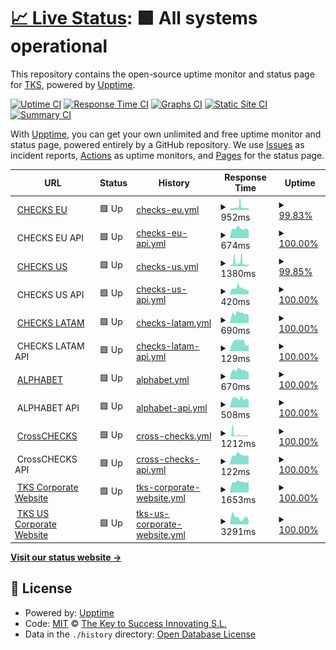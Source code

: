 # [📈 Live Status](https://tks-it.github.io/status-page): <!--live status--> **🟩 All systems operational**

This repository contains the open-source uptime monitor and status page for [TKS](https://tks-it.github.io/status-page), powered by [Upptime](https://github.com/upptime/upptime).

[![Uptime CI](https://github.com/tks-it/status-page/workflows/Uptime%20CI/badge.svg)](https://github.com/tks-it/status-page/actions?query=workflow%3A%22Uptime+CI%22)
[![Response Time CI](https://github.com/tks-it/status-page/workflows/Response%20Time%20CI/badge.svg)](https://github.com/tks-it/status-page/actions?query=workflow%3A%22Response+Time+CI%22)
[![Graphs CI](https://github.com/tks-it/status-page/workflows/Graphs%20CI/badge.svg)](https://github.com/tks-it/status-page/actions?query=workflow%3A%22Graphs+CI%22)
[![Static Site CI](https://github.com/tks-it/status-page/workflows/Static%20Site%20CI/badge.svg)](https://github.com/tks-it/status-page/actions?query=workflow%3A%22Static+Site+CI%22)
[![Summary CI](https://github.com/tks-it/status-page/workflows/Summary%20CI/badge.svg)](https://github.com/tks-it/status-page/actions?query=workflow%3A%22Summary+CI%22)

With [Upptime](https://upptime.js.org), you can get your own unlimited and free uptime monitor and status page, powered entirely by a GitHub repository. We use [Issues](https://tks-it/status-page/issues) as incident reports, [Actions](https://github.com/tks-it/status-page/actions) as uptime monitors, and [Pages](https://tks-it.github.io/status-page) for the status page.

<!--start: status pages-->
<!-- This summary is generated by Upptime (https://github.com/upptime/upptime) -->
<!-- Do not edit this manually, your changes will be overwritten -->
<!-- prettier-ignore -->
| URL | Status | History | Response Time | Uptime |
| --- | ------ | ------- | ------------- | ------ |
| <img alt="" src="https://icons.duckduckgo.com/ip3/tkschecks.com.ico" height="13"> [CHECKS EU](https://tkschecks.com) | 🟩 Up | [checks-eu.yml](https://github.com/TKS-IT/status-page/commits/HEAD/history/checks-eu.yml) | <details><summary><img alt="Response time graph" src="./graphs/checks-eu/response-time-week.png" height="20"> 952ms</summary><br><a href="https://status.grupotks.com/history/checks-eu"><img alt="Response time 1188" src="https://img.shields.io/endpoint?url=https%3A%2F%2Fraw.githubusercontent.com%2FTKS-IT%2Fstatus-page%2FHEAD%2Fapi%2Fchecks-eu%2Fresponse-time.json"></a><br><a href="https://status.grupotks.com/history/checks-eu"><img alt="24-hour response time 604" src="https://img.shields.io/endpoint?url=https%3A%2F%2Fraw.githubusercontent.com%2FTKS-IT%2Fstatus-page%2FHEAD%2Fapi%2Fchecks-eu%2Fresponse-time-day.json"></a><br><a href="https://status.grupotks.com/history/checks-eu"><img alt="7-day response time 952" src="https://img.shields.io/endpoint?url=https%3A%2F%2Fraw.githubusercontent.com%2FTKS-IT%2Fstatus-page%2FHEAD%2Fapi%2Fchecks-eu%2Fresponse-time-week.json"></a><br><a href="https://status.grupotks.com/history/checks-eu"><img alt="30-day response time 1112" src="https://img.shields.io/endpoint?url=https%3A%2F%2Fraw.githubusercontent.com%2FTKS-IT%2Fstatus-page%2FHEAD%2Fapi%2Fchecks-eu%2Fresponse-time-month.json"></a><br><a href="https://status.grupotks.com/history/checks-eu"><img alt="1-year response time 1209" src="https://img.shields.io/endpoint?url=https%3A%2F%2Fraw.githubusercontent.com%2FTKS-IT%2Fstatus-page%2FHEAD%2Fapi%2Fchecks-eu%2Fresponse-time-year.json"></a></details> | <details><summary><a href="https://status.grupotks.com/history/checks-eu">99.83%</a></summary><a href="https://status.grupotks.com/history/checks-eu"><img alt="All-time uptime 99.85%" src="https://img.shields.io/endpoint?url=https%3A%2F%2Fraw.githubusercontent.com%2FTKS-IT%2Fstatus-page%2FHEAD%2Fapi%2Fchecks-eu%2Fuptime.json"></a><br><a href="https://status.grupotks.com/history/checks-eu"><img alt="24-hour uptime 100.00%" src="https://img.shields.io/endpoint?url=https%3A%2F%2Fraw.githubusercontent.com%2FTKS-IT%2Fstatus-page%2FHEAD%2Fapi%2Fchecks-eu%2Fuptime-day.json"></a><br><a href="https://status.grupotks.com/history/checks-eu"><img alt="7-day uptime 99.83%" src="https://img.shields.io/endpoint?url=https%3A%2F%2Fraw.githubusercontent.com%2FTKS-IT%2Fstatus-page%2FHEAD%2Fapi%2Fchecks-eu%2Fuptime-week.json"></a><br><a href="https://status.grupotks.com/history/checks-eu"><img alt="30-day uptime 99.96%" src="https://img.shields.io/endpoint?url=https%3A%2F%2Fraw.githubusercontent.com%2FTKS-IT%2Fstatus-page%2FHEAD%2Fapi%2Fchecks-eu%2Fuptime-month.json"></a><br><a href="https://status.grupotks.com/history/checks-eu"><img alt="1-year uptime 99.84%" src="https://img.shields.io/endpoint?url=https%3A%2F%2Fraw.githubusercontent.com%2FTKS-IT%2Fstatus-page%2FHEAD%2Fapi%2Fchecks-eu%2Fuptime-year.json"></a></details>
| <img alt="" src="https://icons.duckduckgo.com/ip3/null.ico" height="13"> CHECKS EU API | 🟩 Up | [checks-eu-api.yml](https://github.com/TKS-IT/status-page/commits/HEAD/history/checks-eu-api.yml) | <details><summary><img alt="Response time graph" src="./graphs/checks-eu-api/response-time-week.png" height="20"> 674ms</summary><br><a href="https://status.grupotks.com/history/checks-eu-api"><img alt="Response time 813" src="https://img.shields.io/endpoint?url=https%3A%2F%2Fraw.githubusercontent.com%2FTKS-IT%2Fstatus-page%2FHEAD%2Fapi%2Fchecks-eu-api%2Fresponse-time.json"></a><br><a href="https://status.grupotks.com/history/checks-eu-api"><img alt="24-hour response time 659" src="https://img.shields.io/endpoint?url=https%3A%2F%2Fraw.githubusercontent.com%2FTKS-IT%2Fstatus-page%2FHEAD%2Fapi%2Fchecks-eu-api%2Fresponse-time-day.json"></a><br><a href="https://status.grupotks.com/history/checks-eu-api"><img alt="7-day response time 674" src="https://img.shields.io/endpoint?url=https%3A%2F%2Fraw.githubusercontent.com%2FTKS-IT%2Fstatus-page%2FHEAD%2Fapi%2Fchecks-eu-api%2Fresponse-time-week.json"></a><br><a href="https://status.grupotks.com/history/checks-eu-api"><img alt="30-day response time 641" src="https://img.shields.io/endpoint?url=https%3A%2F%2Fraw.githubusercontent.com%2FTKS-IT%2Fstatus-page%2FHEAD%2Fapi%2Fchecks-eu-api%2Fresponse-time-month.json"></a><br><a href="https://status.grupotks.com/history/checks-eu-api"><img alt="1-year response time 760" src="https://img.shields.io/endpoint?url=https%3A%2F%2Fraw.githubusercontent.com%2FTKS-IT%2Fstatus-page%2FHEAD%2Fapi%2Fchecks-eu-api%2Fresponse-time-year.json"></a></details> | <details><summary><a href="https://status.grupotks.com/history/checks-eu-api">100.00%</a></summary><a href="https://status.grupotks.com/history/checks-eu-api"><img alt="All-time uptime 99.89%" src="https://img.shields.io/endpoint?url=https%3A%2F%2Fraw.githubusercontent.com%2FTKS-IT%2Fstatus-page%2FHEAD%2Fapi%2Fchecks-eu-api%2Fuptime.json"></a><br><a href="https://status.grupotks.com/history/checks-eu-api"><img alt="24-hour uptime 100.00%" src="https://img.shields.io/endpoint?url=https%3A%2F%2Fraw.githubusercontent.com%2FTKS-IT%2Fstatus-page%2FHEAD%2Fapi%2Fchecks-eu-api%2Fuptime-day.json"></a><br><a href="https://status.grupotks.com/history/checks-eu-api"><img alt="7-day uptime 100.00%" src="https://img.shields.io/endpoint?url=https%3A%2F%2Fraw.githubusercontent.com%2FTKS-IT%2Fstatus-page%2FHEAD%2Fapi%2Fchecks-eu-api%2Fuptime-week.json"></a><br><a href="https://status.grupotks.com/history/checks-eu-api"><img alt="30-day uptime 100.00%" src="https://img.shields.io/endpoint?url=https%3A%2F%2Fraw.githubusercontent.com%2FTKS-IT%2Fstatus-page%2FHEAD%2Fapi%2Fchecks-eu-api%2Fuptime-month.json"></a><br><a href="https://status.grupotks.com/history/checks-eu-api"><img alt="1-year uptime 99.88%" src="https://img.shields.io/endpoint?url=https%3A%2F%2Fraw.githubusercontent.com%2FTKS-IT%2Fstatus-page%2FHEAD%2Fapi%2Fchecks-eu-api%2Fuptime-year.json"></a></details>
| <img alt="" src="https://icons.duckduckgo.com/ip3/us.tkschecks.com.ico" height="13"> [CHECKS US](https://us.tkschecks.com) | 🟩 Up | [checks-us.yml](https://github.com/TKS-IT/status-page/commits/HEAD/history/checks-us.yml) | <details><summary><img alt="Response time graph" src="./graphs/checks-us/response-time-week.png" height="20"> 1380ms</summary><br><a href="https://status.grupotks.com/history/checks-us"><img alt="Response time 1397" src="https://img.shields.io/endpoint?url=https%3A%2F%2Fraw.githubusercontent.com%2FTKS-IT%2Fstatus-page%2FHEAD%2Fapi%2Fchecks-us%2Fresponse-time.json"></a><br><a href="https://status.grupotks.com/history/checks-us"><img alt="24-hour response time 818" src="https://img.shields.io/endpoint?url=https%3A%2F%2Fraw.githubusercontent.com%2FTKS-IT%2Fstatus-page%2FHEAD%2Fapi%2Fchecks-us%2Fresponse-time-day.json"></a><br><a href="https://status.grupotks.com/history/checks-us"><img alt="7-day response time 1380" src="https://img.shields.io/endpoint?url=https%3A%2F%2Fraw.githubusercontent.com%2FTKS-IT%2Fstatus-page%2FHEAD%2Fapi%2Fchecks-us%2Fresponse-time-week.json"></a><br><a href="https://status.grupotks.com/history/checks-us"><img alt="30-day response time 1276" src="https://img.shields.io/endpoint?url=https%3A%2F%2Fraw.githubusercontent.com%2FTKS-IT%2Fstatus-page%2FHEAD%2Fapi%2Fchecks-us%2Fresponse-time-month.json"></a><br><a href="https://status.grupotks.com/history/checks-us"><img alt="1-year response time 1427" src="https://img.shields.io/endpoint?url=https%3A%2F%2Fraw.githubusercontent.com%2FTKS-IT%2Fstatus-page%2FHEAD%2Fapi%2Fchecks-us%2Fresponse-time-year.json"></a></details> | <details><summary><a href="https://status.grupotks.com/history/checks-us">99.85%</a></summary><a href="https://status.grupotks.com/history/checks-us"><img alt="All-time uptime 99.89%" src="https://img.shields.io/endpoint?url=https%3A%2F%2Fraw.githubusercontent.com%2FTKS-IT%2Fstatus-page%2FHEAD%2Fapi%2Fchecks-us%2Fuptime.json"></a><br><a href="https://status.grupotks.com/history/checks-us"><img alt="24-hour uptime 100.00%" src="https://img.shields.io/endpoint?url=https%3A%2F%2Fraw.githubusercontent.com%2FTKS-IT%2Fstatus-page%2FHEAD%2Fapi%2Fchecks-us%2Fuptime-day.json"></a><br><a href="https://status.grupotks.com/history/checks-us"><img alt="7-day uptime 99.85%" src="https://img.shields.io/endpoint?url=https%3A%2F%2Fraw.githubusercontent.com%2FTKS-IT%2Fstatus-page%2FHEAD%2Fapi%2Fchecks-us%2Fuptime-week.json"></a><br><a href="https://status.grupotks.com/history/checks-us"><img alt="30-day uptime 99.96%" src="https://img.shields.io/endpoint?url=https%3A%2F%2Fraw.githubusercontent.com%2FTKS-IT%2Fstatus-page%2FHEAD%2Fapi%2Fchecks-us%2Fuptime-month.json"></a><br><a href="https://status.grupotks.com/history/checks-us"><img alt="1-year uptime 99.88%" src="https://img.shields.io/endpoint?url=https%3A%2F%2Fraw.githubusercontent.com%2FTKS-IT%2Fstatus-page%2FHEAD%2Fapi%2Fchecks-us%2Fuptime-year.json"></a></details>
| <img alt="" src="https://icons.duckduckgo.com/ip3/null.ico" height="13"> CHECKS US API | 🟩 Up | [checks-us-api.yml](https://github.com/TKS-IT/status-page/commits/HEAD/history/checks-us-api.yml) | <details><summary><img alt="Response time graph" src="./graphs/checks-us-api/response-time-week.png" height="20"> 420ms</summary><br><a href="https://status.grupotks.com/history/checks-us-api"><img alt="Response time 993" src="https://img.shields.io/endpoint?url=https%3A%2F%2Fraw.githubusercontent.com%2FTKS-IT%2Fstatus-page%2FHEAD%2Fapi%2Fchecks-us-api%2Fresponse-time.json"></a><br><a href="https://status.grupotks.com/history/checks-us-api"><img alt="24-hour response time 387" src="https://img.shields.io/endpoint?url=https%3A%2F%2Fraw.githubusercontent.com%2FTKS-IT%2Fstatus-page%2FHEAD%2Fapi%2Fchecks-us-api%2Fresponse-time-day.json"></a><br><a href="https://status.grupotks.com/history/checks-us-api"><img alt="7-day response time 420" src="https://img.shields.io/endpoint?url=https%3A%2F%2Fraw.githubusercontent.com%2FTKS-IT%2Fstatus-page%2FHEAD%2Fapi%2Fchecks-us-api%2Fresponse-time-week.json"></a><br><a href="https://status.grupotks.com/history/checks-us-api"><img alt="30-day response time 1008" src="https://img.shields.io/endpoint?url=https%3A%2F%2Fraw.githubusercontent.com%2FTKS-IT%2Fstatus-page%2FHEAD%2Fapi%2Fchecks-us-api%2Fresponse-time-month.json"></a><br><a href="https://status.grupotks.com/history/checks-us-api"><img alt="1-year response time 1021" src="https://img.shields.io/endpoint?url=https%3A%2F%2Fraw.githubusercontent.com%2FTKS-IT%2Fstatus-page%2FHEAD%2Fapi%2Fchecks-us-api%2Fresponse-time-year.json"></a></details> | <details><summary><a href="https://status.grupotks.com/history/checks-us-api">100.00%</a></summary><a href="https://status.grupotks.com/history/checks-us-api"><img alt="All-time uptime 99.95%" src="https://img.shields.io/endpoint?url=https%3A%2F%2Fraw.githubusercontent.com%2FTKS-IT%2Fstatus-page%2FHEAD%2Fapi%2Fchecks-us-api%2Fuptime.json"></a><br><a href="https://status.grupotks.com/history/checks-us-api"><img alt="24-hour uptime 100.00%" src="https://img.shields.io/endpoint?url=https%3A%2F%2Fraw.githubusercontent.com%2FTKS-IT%2Fstatus-page%2FHEAD%2Fapi%2Fchecks-us-api%2Fuptime-day.json"></a><br><a href="https://status.grupotks.com/history/checks-us-api"><img alt="7-day uptime 100.00%" src="https://img.shields.io/endpoint?url=https%3A%2F%2Fraw.githubusercontent.com%2FTKS-IT%2Fstatus-page%2FHEAD%2Fapi%2Fchecks-us-api%2Fuptime-week.json"></a><br><a href="https://status.grupotks.com/history/checks-us-api"><img alt="30-day uptime 100.00%" src="https://img.shields.io/endpoint?url=https%3A%2F%2Fraw.githubusercontent.com%2FTKS-IT%2Fstatus-page%2FHEAD%2Fapi%2Fchecks-us-api%2Fuptime-month.json"></a><br><a href="https://status.grupotks.com/history/checks-us-api"><img alt="1-year uptime 99.95%" src="https://img.shields.io/endpoint?url=https%3A%2F%2Fraw.githubusercontent.com%2FTKS-IT%2Fstatus-page%2FHEAD%2Fapi%2Fchecks-us-api%2Fuptime-year.json"></a></details>
| <img alt="" src="https://icons.duckduckgo.com/ip3/latam.tkschecks.com.ico" height="13"> [CHECKS LATAM](https://latam.tkschecks.com) | 🟩 Up | [checks-latam.yml](https://github.com/TKS-IT/status-page/commits/HEAD/history/checks-latam.yml) | <details><summary><img alt="Response time graph" src="./graphs/checks-latam/response-time-week.png" height="20"> 690ms</summary><br><a href="https://status.grupotks.com/history/checks-latam"><img alt="Response time 1080" src="https://img.shields.io/endpoint?url=https%3A%2F%2Fraw.githubusercontent.com%2FTKS-IT%2Fstatus-page%2FHEAD%2Fapi%2Fchecks-latam%2Fresponse-time.json"></a><br><a href="https://status.grupotks.com/history/checks-latam"><img alt="24-hour response time 670" src="https://img.shields.io/endpoint?url=https%3A%2F%2Fraw.githubusercontent.com%2FTKS-IT%2Fstatus-page%2FHEAD%2Fapi%2Fchecks-latam%2Fresponse-time-day.json"></a><br><a href="https://status.grupotks.com/history/checks-latam"><img alt="7-day response time 690" src="https://img.shields.io/endpoint?url=https%3A%2F%2Fraw.githubusercontent.com%2FTKS-IT%2Fstatus-page%2FHEAD%2Fapi%2Fchecks-latam%2Fresponse-time-week.json"></a><br><a href="https://status.grupotks.com/history/checks-latam"><img alt="30-day response time 1480" src="https://img.shields.io/endpoint?url=https%3A%2F%2Fraw.githubusercontent.com%2FTKS-IT%2Fstatus-page%2FHEAD%2Fapi%2Fchecks-latam%2Fresponse-time-month.json"></a><br><a href="https://status.grupotks.com/history/checks-latam"><img alt="1-year response time 1107" src="https://img.shields.io/endpoint?url=https%3A%2F%2Fraw.githubusercontent.com%2FTKS-IT%2Fstatus-page%2FHEAD%2Fapi%2Fchecks-latam%2Fresponse-time-year.json"></a></details> | <details><summary><a href="https://status.grupotks.com/history/checks-latam">100.00%</a></summary><a href="https://status.grupotks.com/history/checks-latam"><img alt="All-time uptime 99.95%" src="https://img.shields.io/endpoint?url=https%3A%2F%2Fraw.githubusercontent.com%2FTKS-IT%2Fstatus-page%2FHEAD%2Fapi%2Fchecks-latam%2Fuptime.json"></a><br><a href="https://status.grupotks.com/history/checks-latam"><img alt="24-hour uptime 100.00%" src="https://img.shields.io/endpoint?url=https%3A%2F%2Fraw.githubusercontent.com%2FTKS-IT%2Fstatus-page%2FHEAD%2Fapi%2Fchecks-latam%2Fuptime-day.json"></a><br><a href="https://status.grupotks.com/history/checks-latam"><img alt="7-day uptime 100.00%" src="https://img.shields.io/endpoint?url=https%3A%2F%2Fraw.githubusercontent.com%2FTKS-IT%2Fstatus-page%2FHEAD%2Fapi%2Fchecks-latam%2Fuptime-week.json"></a><br><a href="https://status.grupotks.com/history/checks-latam"><img alt="30-day uptime 100.00%" src="https://img.shields.io/endpoint?url=https%3A%2F%2Fraw.githubusercontent.com%2FTKS-IT%2Fstatus-page%2FHEAD%2Fapi%2Fchecks-latam%2Fuptime-month.json"></a><br><a href="https://status.grupotks.com/history/checks-latam"><img alt="1-year uptime 99.95%" src="https://img.shields.io/endpoint?url=https%3A%2F%2Fraw.githubusercontent.com%2FTKS-IT%2Fstatus-page%2FHEAD%2Fapi%2Fchecks-latam%2Fuptime-year.json"></a></details>
| <img alt="" src="https://icons.duckduckgo.com/ip3/null.ico" height="13"> CHECKS LATAM API | 🟩 Up | [checks-latam-api.yml](https://github.com/TKS-IT/status-page/commits/HEAD/history/checks-latam-api.yml) | <details><summary><img alt="Response time graph" src="./graphs/checks-latam-api/response-time-week.png" height="20"> 129ms</summary><br><a href="https://status.grupotks.com/history/checks-latam-api"><img alt="Response time 367" src="https://img.shields.io/endpoint?url=https%3A%2F%2Fraw.githubusercontent.com%2FTKS-IT%2Fstatus-page%2FHEAD%2Fapi%2Fchecks-latam-api%2Fresponse-time.json"></a><br><a href="https://status.grupotks.com/history/checks-latam-api"><img alt="24-hour response time 183" src="https://img.shields.io/endpoint?url=https%3A%2F%2Fraw.githubusercontent.com%2FTKS-IT%2Fstatus-page%2FHEAD%2Fapi%2Fchecks-latam-api%2Fresponse-time-day.json"></a><br><a href="https://status.grupotks.com/history/checks-latam-api"><img alt="7-day response time 129" src="https://img.shields.io/endpoint?url=https%3A%2F%2Fraw.githubusercontent.com%2FTKS-IT%2Fstatus-page%2FHEAD%2Fapi%2Fchecks-latam-api%2Fresponse-time-week.json"></a><br><a href="https://status.grupotks.com/history/checks-latam-api"><img alt="30-day response time 129" src="https://img.shields.io/endpoint?url=https%3A%2F%2Fraw.githubusercontent.com%2FTKS-IT%2Fstatus-page%2FHEAD%2Fapi%2Fchecks-latam-api%2Fresponse-time-month.json"></a><br><a href="https://status.grupotks.com/history/checks-latam-api"><img alt="1-year response time 381" src="https://img.shields.io/endpoint?url=https%3A%2F%2Fraw.githubusercontent.com%2FTKS-IT%2Fstatus-page%2FHEAD%2Fapi%2Fchecks-latam-api%2Fresponse-time-year.json"></a></details> | <details><summary><a href="https://status.grupotks.com/history/checks-latam-api">100.00%</a></summary><a href="https://status.grupotks.com/history/checks-latam-api"><img alt="All-time uptime 99.97%" src="https://img.shields.io/endpoint?url=https%3A%2F%2Fraw.githubusercontent.com%2FTKS-IT%2Fstatus-page%2FHEAD%2Fapi%2Fchecks-latam-api%2Fuptime.json"></a><br><a href="https://status.grupotks.com/history/checks-latam-api"><img alt="24-hour uptime 100.00%" src="https://img.shields.io/endpoint?url=https%3A%2F%2Fraw.githubusercontent.com%2FTKS-IT%2Fstatus-page%2FHEAD%2Fapi%2Fchecks-latam-api%2Fuptime-day.json"></a><br><a href="https://status.grupotks.com/history/checks-latam-api"><img alt="7-day uptime 100.00%" src="https://img.shields.io/endpoint?url=https%3A%2F%2Fraw.githubusercontent.com%2FTKS-IT%2Fstatus-page%2FHEAD%2Fapi%2Fchecks-latam-api%2Fuptime-week.json"></a><br><a href="https://status.grupotks.com/history/checks-latam-api"><img alt="30-day uptime 100.00%" src="https://img.shields.io/endpoint?url=https%3A%2F%2Fraw.githubusercontent.com%2FTKS-IT%2Fstatus-page%2FHEAD%2Fapi%2Fchecks-latam-api%2Fuptime-month.json"></a><br><a href="https://status.grupotks.com/history/checks-latam-api"><img alt="1-year uptime 99.97%" src="https://img.shields.io/endpoint?url=https%3A%2F%2Fraw.githubusercontent.com%2FTKS-IT%2Fstatus-page%2FHEAD%2Fapi%2Fchecks-latam-api%2Fuptime-year.json"></a></details>
| <img alt="" src="https://icons.duckduckgo.com/ip3/alphabet.tkschecks.com.ico" height="13"> [ALPHABET](https://alphabet.tkschecks.com) | 🟩 Up | [alphabet.yml](https://github.com/TKS-IT/status-page/commits/HEAD/history/alphabet.yml) | <details><summary><img alt="Response time graph" src="./graphs/alphabet/response-time-week.png" height="20"> 670ms</summary><br><a href="https://status.grupotks.com/history/alphabet"><img alt="Response time 1015" src="https://img.shields.io/endpoint?url=https%3A%2F%2Fraw.githubusercontent.com%2FTKS-IT%2Fstatus-page%2FHEAD%2Fapi%2Falphabet%2Fresponse-time.json"></a><br><a href="https://status.grupotks.com/history/alphabet"><img alt="24-hour response time 775" src="https://img.shields.io/endpoint?url=https%3A%2F%2Fraw.githubusercontent.com%2FTKS-IT%2Fstatus-page%2FHEAD%2Fapi%2Falphabet%2Fresponse-time-day.json"></a><br><a href="https://status.grupotks.com/history/alphabet"><img alt="7-day response time 670" src="https://img.shields.io/endpoint?url=https%3A%2F%2Fraw.githubusercontent.com%2FTKS-IT%2Fstatus-page%2FHEAD%2Fapi%2Falphabet%2Fresponse-time-week.json"></a><br><a href="https://status.grupotks.com/history/alphabet"><img alt="30-day response time 1239" src="https://img.shields.io/endpoint?url=https%3A%2F%2Fraw.githubusercontent.com%2FTKS-IT%2Fstatus-page%2FHEAD%2Fapi%2Falphabet%2Fresponse-time-month.json"></a><br><a href="https://status.grupotks.com/history/alphabet"><img alt="1-year response time 1030" src="https://img.shields.io/endpoint?url=https%3A%2F%2Fraw.githubusercontent.com%2FTKS-IT%2Fstatus-page%2FHEAD%2Fapi%2Falphabet%2Fresponse-time-year.json"></a></details> | <details><summary><a href="https://status.grupotks.com/history/alphabet">100.00%</a></summary><a href="https://status.grupotks.com/history/alphabet"><img alt="All-time uptime 99.97%" src="https://img.shields.io/endpoint?url=https%3A%2F%2Fraw.githubusercontent.com%2FTKS-IT%2Fstatus-page%2FHEAD%2Fapi%2Falphabet%2Fuptime.json"></a><br><a href="https://status.grupotks.com/history/alphabet"><img alt="24-hour uptime 100.00%" src="https://img.shields.io/endpoint?url=https%3A%2F%2Fraw.githubusercontent.com%2FTKS-IT%2Fstatus-page%2FHEAD%2Fapi%2Falphabet%2Fuptime-day.json"></a><br><a href="https://status.grupotks.com/history/alphabet"><img alt="7-day uptime 100.00%" src="https://img.shields.io/endpoint?url=https%3A%2F%2Fraw.githubusercontent.com%2FTKS-IT%2Fstatus-page%2FHEAD%2Fapi%2Falphabet%2Fuptime-week.json"></a><br><a href="https://status.grupotks.com/history/alphabet"><img alt="30-day uptime 99.83%" src="https://img.shields.io/endpoint?url=https%3A%2F%2Fraw.githubusercontent.com%2FTKS-IT%2Fstatus-page%2FHEAD%2Fapi%2Falphabet%2Fuptime-month.json"></a><br><a href="https://status.grupotks.com/history/alphabet"><img alt="1-year uptime 99.97%" src="https://img.shields.io/endpoint?url=https%3A%2F%2Fraw.githubusercontent.com%2FTKS-IT%2Fstatus-page%2FHEAD%2Fapi%2Falphabet%2Fuptime-year.json"></a></details>
| <img alt="" src="https://icons.duckduckgo.com/ip3/null.ico" height="13"> ALPHABET API | 🟩 Up | [alphabet-api.yml](https://github.com/TKS-IT/status-page/commits/HEAD/history/alphabet-api.yml) | <details><summary><img alt="Response time graph" src="./graphs/alphabet-api/response-time-week.png" height="20"> 508ms</summary><br><a href="https://status.grupotks.com/history/alphabet-api"><img alt="Response time 892" src="https://img.shields.io/endpoint?url=https%3A%2F%2Fraw.githubusercontent.com%2FTKS-IT%2Fstatus-page%2FHEAD%2Fapi%2Falphabet-api%2Fresponse-time.json"></a><br><a href="https://status.grupotks.com/history/alphabet-api"><img alt="24-hour response time 632" src="https://img.shields.io/endpoint?url=https%3A%2F%2Fraw.githubusercontent.com%2FTKS-IT%2Fstatus-page%2FHEAD%2Fapi%2Falphabet-api%2Fresponse-time-day.json"></a><br><a href="https://status.grupotks.com/history/alphabet-api"><img alt="7-day response time 508" src="https://img.shields.io/endpoint?url=https%3A%2F%2Fraw.githubusercontent.com%2FTKS-IT%2Fstatus-page%2FHEAD%2Fapi%2Falphabet-api%2Fresponse-time-week.json"></a><br><a href="https://status.grupotks.com/history/alphabet-api"><img alt="30-day response time 1360" src="https://img.shields.io/endpoint?url=https%3A%2F%2Fraw.githubusercontent.com%2FTKS-IT%2Fstatus-page%2FHEAD%2Fapi%2Falphabet-api%2Fresponse-time-month.json"></a><br><a href="https://status.grupotks.com/history/alphabet-api"><img alt="1-year response time 912" src="https://img.shields.io/endpoint?url=https%3A%2F%2Fraw.githubusercontent.com%2FTKS-IT%2Fstatus-page%2FHEAD%2Fapi%2Falphabet-api%2Fresponse-time-year.json"></a></details> | <details><summary><a href="https://status.grupotks.com/history/alphabet-api">100.00%</a></summary><a href="https://status.grupotks.com/history/alphabet-api"><img alt="All-time uptime 99.99%" src="https://img.shields.io/endpoint?url=https%3A%2F%2Fraw.githubusercontent.com%2FTKS-IT%2Fstatus-page%2FHEAD%2Fapi%2Falphabet-api%2Fuptime.json"></a><br><a href="https://status.grupotks.com/history/alphabet-api"><img alt="24-hour uptime 100.00%" src="https://img.shields.io/endpoint?url=https%3A%2F%2Fraw.githubusercontent.com%2FTKS-IT%2Fstatus-page%2FHEAD%2Fapi%2Falphabet-api%2Fuptime-day.json"></a><br><a href="https://status.grupotks.com/history/alphabet-api"><img alt="7-day uptime 100.00%" src="https://img.shields.io/endpoint?url=https%3A%2F%2Fraw.githubusercontent.com%2FTKS-IT%2Fstatus-page%2FHEAD%2Fapi%2Falphabet-api%2Fuptime-week.json"></a><br><a href="https://status.grupotks.com/history/alphabet-api"><img alt="30-day uptime 99.92%" src="https://img.shields.io/endpoint?url=https%3A%2F%2Fraw.githubusercontent.com%2FTKS-IT%2Fstatus-page%2FHEAD%2Fapi%2Falphabet-api%2Fuptime-month.json"></a><br><a href="https://status.grupotks.com/history/alphabet-api"><img alt="1-year uptime 99.99%" src="https://img.shields.io/endpoint?url=https%3A%2F%2Fraw.githubusercontent.com%2FTKS-IT%2Fstatus-page%2FHEAD%2Fapi%2Falphabet-api%2Fuptime-year.json"></a></details>
| <img alt="" src="https://icons.duckduckgo.com/ip3/cross.tkschecks.com.ico" height="13"> [CrossCHECKS](https://cross.tkschecks.com) | 🟩 Up | [cross-checks.yml](https://github.com/TKS-IT/status-page/commits/HEAD/history/cross-checks.yml) | <details><summary><img alt="Response time graph" src="./graphs/cross-checks/response-time-week.png" height="20"> 1212ms</summary><br><a href="https://status.grupotks.com/history/cross-checks"><img alt="Response time 825" src="https://img.shields.io/endpoint?url=https%3A%2F%2Fraw.githubusercontent.com%2FTKS-IT%2Fstatus-page%2FHEAD%2Fapi%2Fcross-checks%2Fresponse-time.json"></a><br><a href="https://status.grupotks.com/history/cross-checks"><img alt="24-hour response time 546" src="https://img.shields.io/endpoint?url=https%3A%2F%2Fraw.githubusercontent.com%2FTKS-IT%2Fstatus-page%2FHEAD%2Fapi%2Fcross-checks%2Fresponse-time-day.json"></a><br><a href="https://status.grupotks.com/history/cross-checks"><img alt="7-day response time 1212" src="https://img.shields.io/endpoint?url=https%3A%2F%2Fraw.githubusercontent.com%2FTKS-IT%2Fstatus-page%2FHEAD%2Fapi%2Fcross-checks%2Fresponse-time-week.json"></a><br><a href="https://status.grupotks.com/history/cross-checks"><img alt="30-day response time 1139" src="https://img.shields.io/endpoint?url=https%3A%2F%2Fraw.githubusercontent.com%2FTKS-IT%2Fstatus-page%2FHEAD%2Fapi%2Fcross-checks%2Fresponse-time-month.json"></a><br><a href="https://status.grupotks.com/history/cross-checks"><img alt="1-year response time 838" src="https://img.shields.io/endpoint?url=https%3A%2F%2Fraw.githubusercontent.com%2FTKS-IT%2Fstatus-page%2FHEAD%2Fapi%2Fcross-checks%2Fresponse-time-year.json"></a></details> | <details><summary><a href="https://status.grupotks.com/history/cross-checks">100.00%</a></summary><a href="https://status.grupotks.com/history/cross-checks"><img alt="All-time uptime 99.98%" src="https://img.shields.io/endpoint?url=https%3A%2F%2Fraw.githubusercontent.com%2FTKS-IT%2Fstatus-page%2FHEAD%2Fapi%2Fcross-checks%2Fuptime.json"></a><br><a href="https://status.grupotks.com/history/cross-checks"><img alt="24-hour uptime 100.00%" src="https://img.shields.io/endpoint?url=https%3A%2F%2Fraw.githubusercontent.com%2FTKS-IT%2Fstatus-page%2FHEAD%2Fapi%2Fcross-checks%2Fuptime-day.json"></a><br><a href="https://status.grupotks.com/history/cross-checks"><img alt="7-day uptime 100.00%" src="https://img.shields.io/endpoint?url=https%3A%2F%2Fraw.githubusercontent.com%2FTKS-IT%2Fstatus-page%2FHEAD%2Fapi%2Fcross-checks%2Fuptime-week.json"></a><br><a href="https://status.grupotks.com/history/cross-checks"><img alt="30-day uptime 100.00%" src="https://img.shields.io/endpoint?url=https%3A%2F%2Fraw.githubusercontent.com%2FTKS-IT%2Fstatus-page%2FHEAD%2Fapi%2Fcross-checks%2Fuptime-month.json"></a><br><a href="https://status.grupotks.com/history/cross-checks"><img alt="1-year uptime 99.98%" src="https://img.shields.io/endpoint?url=https%3A%2F%2Fraw.githubusercontent.com%2FTKS-IT%2Fstatus-page%2FHEAD%2Fapi%2Fcross-checks%2Fuptime-year.json"></a></details>
| <img alt="" src="https://icons.duckduckgo.com/ip3/null.ico" height="13"> CrossCHECKS API | 🟩 Up | [cross-checks-api.yml](https://github.com/TKS-IT/status-page/commits/HEAD/history/cross-checks-api.yml) | <details><summary><img alt="Response time graph" src="./graphs/cross-checks-api/response-time-week.png" height="20"> 122ms</summary><br><a href="https://status.grupotks.com/history/cross-checks-api"><img alt="Response time 154" src="https://img.shields.io/endpoint?url=https%3A%2F%2Fraw.githubusercontent.com%2FTKS-IT%2Fstatus-page%2FHEAD%2Fapi%2Fcross-checks-api%2Fresponse-time.json"></a><br><a href="https://status.grupotks.com/history/cross-checks-api"><img alt="24-hour response time 127" src="https://img.shields.io/endpoint?url=https%3A%2F%2Fraw.githubusercontent.com%2FTKS-IT%2Fstatus-page%2FHEAD%2Fapi%2Fcross-checks-api%2Fresponse-time-day.json"></a><br><a href="https://status.grupotks.com/history/cross-checks-api"><img alt="7-day response time 122" src="https://img.shields.io/endpoint?url=https%3A%2F%2Fraw.githubusercontent.com%2FTKS-IT%2Fstatus-page%2FHEAD%2Fapi%2Fcross-checks-api%2Fresponse-time-week.json"></a><br><a href="https://status.grupotks.com/history/cross-checks-api"><img alt="30-day response time 124" src="https://img.shields.io/endpoint?url=https%3A%2F%2Fraw.githubusercontent.com%2FTKS-IT%2Fstatus-page%2FHEAD%2Fapi%2Fcross-checks-api%2Fresponse-time-month.json"></a><br><a href="https://status.grupotks.com/history/cross-checks-api"><img alt="1-year response time 155" src="https://img.shields.io/endpoint?url=https%3A%2F%2Fraw.githubusercontent.com%2FTKS-IT%2Fstatus-page%2FHEAD%2Fapi%2Fcross-checks-api%2Fresponse-time-year.json"></a></details> | <details><summary><a href="https://status.grupotks.com/history/cross-checks-api">100.00%</a></summary><a href="https://status.grupotks.com/history/cross-checks-api"><img alt="All-time uptime 100.00%" src="https://img.shields.io/endpoint?url=https%3A%2F%2Fraw.githubusercontent.com%2FTKS-IT%2Fstatus-page%2FHEAD%2Fapi%2Fcross-checks-api%2Fuptime.json"></a><br><a href="https://status.grupotks.com/history/cross-checks-api"><img alt="24-hour uptime 100.00%" src="https://img.shields.io/endpoint?url=https%3A%2F%2Fraw.githubusercontent.com%2FTKS-IT%2Fstatus-page%2FHEAD%2Fapi%2Fcross-checks-api%2Fuptime-day.json"></a><br><a href="https://status.grupotks.com/history/cross-checks-api"><img alt="7-day uptime 100.00%" src="https://img.shields.io/endpoint?url=https%3A%2F%2Fraw.githubusercontent.com%2FTKS-IT%2Fstatus-page%2FHEAD%2Fapi%2Fcross-checks-api%2Fuptime-week.json"></a><br><a href="https://status.grupotks.com/history/cross-checks-api"><img alt="30-day uptime 100.00%" src="https://img.shields.io/endpoint?url=https%3A%2F%2Fraw.githubusercontent.com%2FTKS-IT%2Fstatus-page%2FHEAD%2Fapi%2Fcross-checks-api%2Fuptime-month.json"></a><br><a href="https://status.grupotks.com/history/cross-checks-api"><img alt="1-year uptime 100.00%" src="https://img.shields.io/endpoint?url=https%3A%2F%2Fraw.githubusercontent.com%2FTKS-IT%2Fstatus-page%2FHEAD%2Fapi%2Fcross-checks-api%2Fuptime-year.json"></a></details>
| <img alt="" src="https://icons.duckduckgo.com/ip3/tksauditor.com.ico" height="13"> [TKS Corporate Website](https://tksauditor.com) | 🟩 Up | [tks-corporate-website.yml](https://github.com/TKS-IT/status-page/commits/HEAD/history/tks-corporate-website.yml) | <details><summary><img alt="Response time graph" src="./graphs/tks-corporate-website/response-time-week.png" height="20"> 1653ms</summary><br><a href="https://status.grupotks.com/history/tks-corporate-website"><img alt="Response time 1790" src="https://img.shields.io/endpoint?url=https%3A%2F%2Fraw.githubusercontent.com%2FTKS-IT%2Fstatus-page%2FHEAD%2Fapi%2Ftks-corporate-website%2Fresponse-time.json"></a><br><a href="https://status.grupotks.com/history/tks-corporate-website"><img alt="24-hour response time 1336" src="https://img.shields.io/endpoint?url=https%3A%2F%2Fraw.githubusercontent.com%2FTKS-IT%2Fstatus-page%2FHEAD%2Fapi%2Ftks-corporate-website%2Fresponse-time-day.json"></a><br><a href="https://status.grupotks.com/history/tks-corporate-website"><img alt="7-day response time 1653" src="https://img.shields.io/endpoint?url=https%3A%2F%2Fraw.githubusercontent.com%2FTKS-IT%2Fstatus-page%2FHEAD%2Fapi%2Ftks-corporate-website%2Fresponse-time-week.json"></a><br><a href="https://status.grupotks.com/history/tks-corporate-website"><img alt="30-day response time 1705" src="https://img.shields.io/endpoint?url=https%3A%2F%2Fraw.githubusercontent.com%2FTKS-IT%2Fstatus-page%2FHEAD%2Fapi%2Ftks-corporate-website%2Fresponse-time-month.json"></a><br><a href="https://status.grupotks.com/history/tks-corporate-website"><img alt="1-year response time 1792" src="https://img.shields.io/endpoint?url=https%3A%2F%2Fraw.githubusercontent.com%2FTKS-IT%2Fstatus-page%2FHEAD%2Fapi%2Ftks-corporate-website%2Fresponse-time-year.json"></a></details> | <details><summary><a href="https://status.grupotks.com/history/tks-corporate-website">100.00%</a></summary><a href="https://status.grupotks.com/history/tks-corporate-website"><img alt="All-time uptime 99.99%" src="https://img.shields.io/endpoint?url=https%3A%2F%2Fraw.githubusercontent.com%2FTKS-IT%2Fstatus-page%2FHEAD%2Fapi%2Ftks-corporate-website%2Fuptime.json"></a><br><a href="https://status.grupotks.com/history/tks-corporate-website"><img alt="24-hour uptime 100.00%" src="https://img.shields.io/endpoint?url=https%3A%2F%2Fraw.githubusercontent.com%2FTKS-IT%2Fstatus-page%2FHEAD%2Fapi%2Ftks-corporate-website%2Fuptime-day.json"></a><br><a href="https://status.grupotks.com/history/tks-corporate-website"><img alt="7-day uptime 100.00%" src="https://img.shields.io/endpoint?url=https%3A%2F%2Fraw.githubusercontent.com%2FTKS-IT%2Fstatus-page%2FHEAD%2Fapi%2Ftks-corporate-website%2Fuptime-week.json"></a><br><a href="https://status.grupotks.com/history/tks-corporate-website"><img alt="30-day uptime 100.00%" src="https://img.shields.io/endpoint?url=https%3A%2F%2Fraw.githubusercontent.com%2FTKS-IT%2Fstatus-page%2FHEAD%2Fapi%2Ftks-corporate-website%2Fuptime-month.json"></a><br><a href="https://status.grupotks.com/history/tks-corporate-website"><img alt="1-year uptime 99.99%" src="https://img.shields.io/endpoint?url=https%3A%2F%2Fraw.githubusercontent.com%2FTKS-IT%2Fstatus-page%2FHEAD%2Fapi%2Ftks-corporate-website%2Fuptime-year.json"></a></details>
| <img alt="" src="https://icons.duckduckgo.com/ip3/www.tkschecksusa.com.ico" height="13"> [TKS US Corporate Website](https://www.tkschecksusa.com) | 🟩 Up | [tks-us-corporate-website.yml](https://github.com/TKS-IT/status-page/commits/HEAD/history/tks-us-corporate-website.yml) | <details><summary><img alt="Response time graph" src="./graphs/tks-us-corporate-website/response-time-week.png" height="20"> 3291ms</summary><br><a href="https://status.grupotks.com/history/tks-us-corporate-website"><img alt="Response time 8934" src="https://img.shields.io/endpoint?url=https%3A%2F%2Fraw.githubusercontent.com%2FTKS-IT%2Fstatus-page%2FHEAD%2Fapi%2Ftks-us-corporate-website%2Fresponse-time.json"></a><br><a href="https://status.grupotks.com/history/tks-us-corporate-website"><img alt="24-hour response time 3907" src="https://img.shields.io/endpoint?url=https%3A%2F%2Fraw.githubusercontent.com%2FTKS-IT%2Fstatus-page%2FHEAD%2Fapi%2Ftks-us-corporate-website%2Fresponse-time-day.json"></a><br><a href="https://status.grupotks.com/history/tks-us-corporate-website"><img alt="7-day response time 3291" src="https://img.shields.io/endpoint?url=https%3A%2F%2Fraw.githubusercontent.com%2FTKS-IT%2Fstatus-page%2FHEAD%2Fapi%2Ftks-us-corporate-website%2Fresponse-time-week.json"></a><br><a href="https://status.grupotks.com/history/tks-us-corporate-website"><img alt="30-day response time 4996" src="https://img.shields.io/endpoint?url=https%3A%2F%2Fraw.githubusercontent.com%2FTKS-IT%2Fstatus-page%2FHEAD%2Fapi%2Ftks-us-corporate-website%2Fresponse-time-month.json"></a><br><a href="https://status.grupotks.com/history/tks-us-corporate-website"><img alt="1-year response time 8809" src="https://img.shields.io/endpoint?url=https%3A%2F%2Fraw.githubusercontent.com%2FTKS-IT%2Fstatus-page%2FHEAD%2Fapi%2Ftks-us-corporate-website%2Fresponse-time-year.json"></a></details> | <details><summary><a href="https://status.grupotks.com/history/tks-us-corporate-website">100.00%</a></summary><a href="https://status.grupotks.com/history/tks-us-corporate-website"><img alt="All-time uptime 99.34%" src="https://img.shields.io/endpoint?url=https%3A%2F%2Fraw.githubusercontent.com%2FTKS-IT%2Fstatus-page%2FHEAD%2Fapi%2Ftks-us-corporate-website%2Fuptime.json"></a><br><a href="https://status.grupotks.com/history/tks-us-corporate-website"><img alt="24-hour uptime 100.00%" src="https://img.shields.io/endpoint?url=https%3A%2F%2Fraw.githubusercontent.com%2FTKS-IT%2Fstatus-page%2FHEAD%2Fapi%2Ftks-us-corporate-website%2Fuptime-day.json"></a><br><a href="https://status.grupotks.com/history/tks-us-corporate-website"><img alt="7-day uptime 100.00%" src="https://img.shields.io/endpoint?url=https%3A%2F%2Fraw.githubusercontent.com%2FTKS-IT%2Fstatus-page%2FHEAD%2Fapi%2Ftks-us-corporate-website%2Fuptime-week.json"></a><br><a href="https://status.grupotks.com/history/tks-us-corporate-website"><img alt="30-day uptime 99.85%" src="https://img.shields.io/endpoint?url=https%3A%2F%2Fraw.githubusercontent.com%2FTKS-IT%2Fstatus-page%2FHEAD%2Fapi%2Ftks-us-corporate-website%2Fuptime-month.json"></a><br><a href="https://status.grupotks.com/history/tks-us-corporate-website"><img alt="1-year uptime 99.32%" src="https://img.shields.io/endpoint?url=https%3A%2F%2Fraw.githubusercontent.com%2FTKS-IT%2Fstatus-page%2FHEAD%2Fapi%2Ftks-us-corporate-website%2Fuptime-year.json"></a></details>

<!--end: status pages-->

[**Visit our status website →**](https://tks-it.github.io/status-page)

## 📄 License

- Powered by: [Upptime](https://github.com/upptime/upptime)
- Code: [MIT](./LICENSE) © [The Key to Success Innovating S.L.](https://tks-it.github.io/status-page)
- Data in the `./history` directory: [Open Database License](https://opendatacommons.org/licenses/odbl/1-0/)

